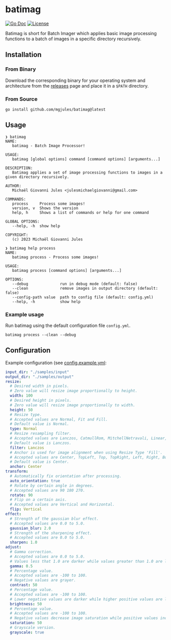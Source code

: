 # batimag

[![Go Doc](https://img.shields.io/badge/godoc-reference-blue.svg?style=for-the-badge)](https://godoc.org/github.com/mgjules/batimag)
[![License](https://img.shields.io/badge/License-Apache%202.0-blue.svg?style=for-the-badge)](LICENSE)

Batimag is short for Batch Imager which applies basic image processing functions to a batch of images in a specific directory recursively.

## Installation

### From Binary

Download the corresponding binary for your operating system and architecture from the [releases](https://github.com/mgjules/batimag/releases) page and place it in a `$PATH` directory.

### From Source

```shell
go install github.com/mgjules/batimag@latest
```

## Usage

```shell
❯ batimag
NAME:
   batimag - Batch Image Processor!

USAGE:
   batimag [global options] command [command options] [arguments...]

DESCRIPTION:
   Batimag applies a set of image processing functions to images in a given directory recursively.

AUTHOR:
   Michaël Giovanni Jules <julesmichaelgiovanni@gmail.com>

COMMANDS:
   process     Process some images!
   version, v  Shows the version
   help, h     Shows a list of commands or help for one command

GLOBAL OPTIONS:
   --help, -h  show help

COPYRIGHT:
   (c) 2023 Michaël Giovanni Jules
```

```shell
❯ batimag help process
NAME:
   batimag process - Process some images!

USAGE:
   batimag process [command options] [arguments...]

OPTIONS:
   --debug              run in debug mode (default: false)
   --clean              remove images in output directory (default: false)
   --config-path value  path to config file (default: config.yml)
   --help, -h           show help
```

### Example usage

Run batimag using the default configuration file `config.yml`.

```shell
batimag process --clean --debug
```

## Configuration

Example configuration (see [config.example.yml](config.example.yml):

```yaml
input_dir: "./samples/input"
output_dir: "./samples/output"
resize:
  # Desired width in pixels.
  # Zero value will resize image proportionally to height.
  width: 100
  # Desired height in pixels.
  # Zero value will resize image proportionally to width.
  height: 50
  # Resize type.
  # Accepted values are Normal, Fit and Fill.
  # Default value is Normal.
  type: Normal
  # Resize resampling filter.
  # Accepted values are Lanczos, CatmullRom, MitchellNetravali, Linear, Box and NearestNeighbor.
  # Default value is Lanczos.
  filter: Lanczos
  # Anchor is used for image alignment when using Resize Type 'Fill'.
  # Accepted values are Center, TopLeft, Top, TopRight, Left, Right, BottomLeft, Bottom and BottomRight.
  # Default value is Center.
  anchor: Center
transform:
  # Automatically fix orientation after processing.
  auto_orientation: true
  # Rotate by certain angle in degrees.
  # Accepted values are 90 180 270.
  rotate: 90
  # Flip on a certain axis.
  # Accepted values are Vertical and Horizontal.
  flip: Vertical
effect:
  # Strength of the gaussian blur effect.
  # Accepted values are 0.0 to 5.0.
  gaussian_blur: 2.0
  # Strength of the sharpening effect.
  # Accepted values are 0.0 to 5.0.
  sharpen: 1.0
adjust:
  # Gamma correction.
  # Accepted values are 0.0 to 5.0.
  # Values less that 1.0 are darker while values greater than 1.0 are lighter.
  gamma: 0.5
  # Percentage value.
  # Accepted values are -100 to 100.
  # Negative values are grayer.
  contrast: 50
  # Percentage value.
  # Accepted values are -100 to 100.
  # Lower negative values are darker while higher positive values are lighter.
  brightness: 50
  # Percentage value.
  # Accepted values are -100 to 100.
  # Negative values decrease image saturation while positive values increase image saturation.
  saturation: 50
  # Grayscale version.
  grayscale: true
```
